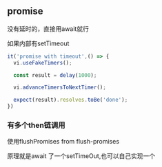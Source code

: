 ## promise

没有延时的，直接用await就行

如果内部有setTimeout 
```javascript
it('promise with timeout',() => {
  vi.useFakeTimers();

  const result = delay(1000);

  vi.advanceTimersToNextTimer();

  expect(result).resolves.toBe('done');
})
```

### 有多个then链调用

使用flushPromises from flush-promises

原理就是await 了一个setTimeOut,也可以自己实现一个